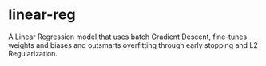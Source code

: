 # linear-reg
A Linear Regression model that uses batch Gradient Descent, fine-tunes weights and biases and outsmarts overfitting through early stopping and L2 Regularization.
